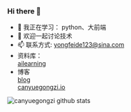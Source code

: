 ### Hi there 👋

<!--
**canyuegongzi/canyuegongzi** is a ✨ _special_ ✨ repository because its `README.md` (this file) appears on your GitHub profile.

Here are some ideas to get you started:

- 🔭 I’m currently working on ...
- 🌱 I’m currently learning ...
- 👯 I’m looking to collaborate on ...
- 🤔 I’m looking for help with ...
- 💬 Ask me about ...
- 📫 How to reach me: ...
- 😄 Pronouns: ...
- ⚡ Fun fact: ...
-->
- 🌱 我正在学习： python、大前端
- 💬 欢迎一起讨论技术
- 📫 联系方式: yongfeide123@sina.com
- 资料库：
    <br> [ailearning](https://ailearning.apachecn.org/#/)
- 博客
    <br> [blog](http://blog.canyuegongzi.xyz)
    <br> [canyuegongzi.io](https://canyuegongzi.github.io)

![canyuegongzi github stats](https://github-readme-stats.vercel.app/api?username=canyuegongzi&count_private=true)


